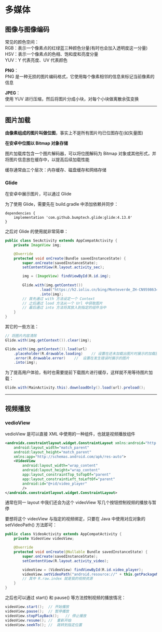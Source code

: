 # 多媒体
## 图像与图像编码
常见的颜色空间：  
RGB：表示一个像素点的红绿蓝三种颜色分量(有时也会加入透明度这一分量)  
HSV：表示一个像素点的色相、饱和度和亮度分量  
YUV：Y 代表亮度、UV 代表颜色  

**PNG**：  
PNG 是一种无损的图片编码格式，它使用每个像素相邻的信息来标记当前像素的信息  

**JPEG**：  
使用 YUV 进行压缩，然后将图片分成小块，对每个小块做离散余弦变换  

-----------------
## 图片加载
**由像素组成的图片叫做位图**，事实上不是所有图片均已位图存在(如矢量图)  

**在安卓中位图以 Bitmap 对象存储**  

图片加载库包含一个图片解码器，可以将位图解码为 Bitmap 对象或其他形式，并将图片信息放在缓存中，以提高后续加载性能  

缓存通常由三个层次：内存缓存、磁盘缓存和网络存储  

### Glide
在安卓中展示图片，可以通过 Glide  

为了使用 Glide，需要先在 build.gradle 中添加依赖并同步：  
``` 
dependencies {
    implementation 'com.github.bumptech.glide:glide:4.13.0'
}
```

之后对 Glide 的使用就非常简单：  
``` Java
public class SecActivity extends AppCompatActivity {
    private ImageView img;

    @Override
    protected void onCreate(Bundle savedInstanceState) {
        super.onCreate(savedInstanceState);
        setContentView(R.layout.activity_sec);

        img = (ImageView) findViewById(R.id.img);
        
        Glide.with(img.getContext())
                .load("https://h2.ioliu.cn/bing/Monteverde_ZH-CN9598634812_640x480.jpg")
                .into(img);
        // 首先通过 with 方法设定一个 Context
        // 之后通过 load 方法从一个 Url 中获取图片
        // 最后通过 into 方法将其放入到指定的组件当中
    }
}
```

其它的一些方法：  
``` Java
// 将图片内容清除
Glide.with(img.getContext()).clear(img);

Glide.with(img.getContext()).load(url)
    .placeholder(R.drawable.loading)    // 设置在还未加载出图片时展示的加载图片
    .error(R.drawable.error)    //  设置在发生错误时展示的图片
    .into(img);
```

为了提高用户体验，有时也需要提前下载图片进行缓存，这样就不用等待图片加载：  
``` Java
Glide.with(MainActivity.this).downloadOnly().load(url).preload();
```

----------------
## 视频播放
### vedioView
vedioView 是可以直接 XML 中使用的一种组件，也就是视频播放组件  

``` XML
<androidx.constraintlayout.widget.ConstraintLayout xmlns:android="http://schemas.android.com/apk/res/android"
    android:layout_width="match_parent"
    android:layout_height="match_parent"
    xmlns:app="http://schemas.android.com/apk/res-auto">
    <VideoView
        android:layout_width="wrap_content"
        android:layout_height="wrap_content"
        app:layout_constraintTop_toTopOf="parent"
        app:layout_constraintLeft_toLeftOf="parent"
        android:id="@+id/video_player"
        />
</androidx.constraintlayout.widget.ConstraintLayout>
```

通常在同一 layout 中我们还会为这个 videoView 写几个按钮控制视频的播放与暂停  

要想将这个 videoView 与指定的视频绑定，只要在 Java 中使用对应对象的 setVideoPath() 方法即可：  
``` Java
public class VideoActivity extends AppCompatActivity {
    private VideoView videoView;

    @Override
    protected void onCreate(@Nullable Bundle savedInstanceState) {
        super.onCreate(savedInstanceState);
        setContentView(R.layout.activity_video);

        videoView = (VideoView) findViewById(R.id.video_player);
        videoView.setVideoPath("android.resource://" + this.getPackageName() + "/" + R.raw.index);
        // 其中 R.raw.index 就是我的视频资源
    }
}
```

之后也可以通过 start() 和 pause() 等方法控制视频的播放情况：  
``` Java
videoView.start();  // 开始播放
videoView.pause();  // 暂停播放
videoView.stopPlayBack();   // 停止播放
videoView.resume(); //  重新开始
videoView.seekTo(); //  跳转到指定位置
```




